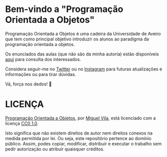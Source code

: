 # Bem-vindo a "Programação Orientada a Objetos"

Programação Orientada a Objetos é uma cadeira da Universidade de Aveiro que tem como principal objetivo introduzir os alunos ao paradigma da programação orientada a objetos.

Os enunciados das aulas (que não são da minha autoria) estão disponíveis [aqui](https://uapt33090-my.sharepoint.com/personal/aleixomatos_ua_pt/_layouts/15/onedrive.aspx?id=%2Fpersonal%2Faleixomatos%5Fua%5Fpt%2FDocuments%2F%40UA%2FAulas%2FPOO%2FPOO%2FeLearning%2FP) para consulta dos interessados.

Considera seguir-me no [Twitter](https://twitter.com/miguelviladev) ou no [Instagram](https://www.instagram.com/miguelviladev/) para futuras atualizações e informações ou para tirar dúvidas.

Vá, força nos dedos! 🚀

# LICENÇA

[Programação Orientada a Objetos](https://github.com/miguelviladev/programacao-orientada-a-objetos), por [Miguel Vila](https://github.com/miguelviladev), está licenciado com a licença [CC0 1.0](LICENSE).

Isto significa que não existem direitos de autor nem direitos conexos na medida permitida por lei. Ou seja, este repositório pertence ao domínio público. Assim, podes copiar, modificar, distribuir e executar o trabalho sem pedir autorização ou atribuir quaisquer créditos.